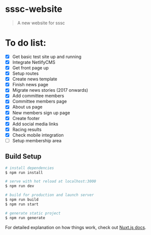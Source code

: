 # sssc-website

> A new website for sssc

# To do list:

- [x] Get basic test site up and running
- [x] Integrate NetlifyCMS
- [x] Get front page up
- [x] Setup routes
- [x] Create news template
- [x] Finish news page
- [x] Migrate news stories (2017 onwards)
- [x] Add committee members
- [x] Committee members page
- [x] About us page
- [x] New members sign up page
- [x] Create footer
- [x] Add social media links
- [x] Racing results
- [x] Check mobile integration
- [ ] Setup membership area

## Build Setup

``` bash
# install dependencies
$ npm run install

# serve with hot reload at localhost:3000
$ npm run dev

# build for production and launch server
$ npm run build
$ npm run start

# generate static project
$ npm run generate
```

For detailed explanation on how things work, check out [Nuxt.js docs](https://nuxtjs.org).

